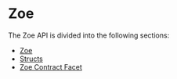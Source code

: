 # Zoe

<Zoe-Version/>

The Zoe API is divided into the following sections:

- [Zoe](./zoe.md)
- [Structs](./structs.md)
- [Zoe Contract Facet](./zoe-contract-facet.md)
